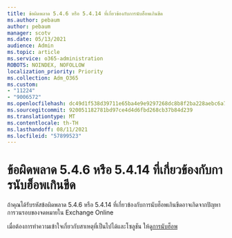 ```yaml
---
title: ข้อผิดพลาด 5.4.6 หรือ 5.4.14 ที่เกี่ยวข้องกับการนับฮ็อพเกินขีด
ms.author: pebaum
author: pebaum
manager: scotv
ms.date: 05/13/2021
audience: Admin
ms.topic: article
ms.service: o365-administration
ROBOTS: NOINDEX, NOFOLLOW
localization_priority: Priority
ms.collection: Adm_O365
ms.custom:
- "11224"
- "9006572"
ms.openlocfilehash: dc49d1f538d39711e65ba4e9e9297268dc8b8f2ba228aebc6a7154658c688deb
ms.sourcegitcommit: 920051182781bd97ce4d4d6fbd268cb37b84d239
ms.translationtype: MT
ms.contentlocale: th-TH
ms.lasthandoff: 08/11/2021
ms.locfileid: "57899523"
---
```

# <a name="error-546-or-5414-related-to-hop-count-exceeded"></a>ข้อผิดพลาด 5.4.6 หรือ 5.4.14 ที่เกี่ยวข้องกับการนับฮ็อพเกินขีด

ถ้าคุณได้รับรหัสข้อผิดพลาด 5.4.6 หรือ 5.4.14 ที่เกี่ยวข้องกับการนับฮ็อพเกินขีดอาจเกิดจากปัญหาการวนรอบของจดหมายใน Exchange Online

เมื่อต้องการทําความเข้าใจเกี่ยวกับสาเหตุที่เป็นไปได้และโซลูชัน ให้ดู[การนับฮ็อพ](https://docs.microsoft.com/exchange/mail-flow-best-practices/non-delivery-reports-in-exchange-online/fix-error-code-5-4-6-through-5-4-20-in-exchange-online)